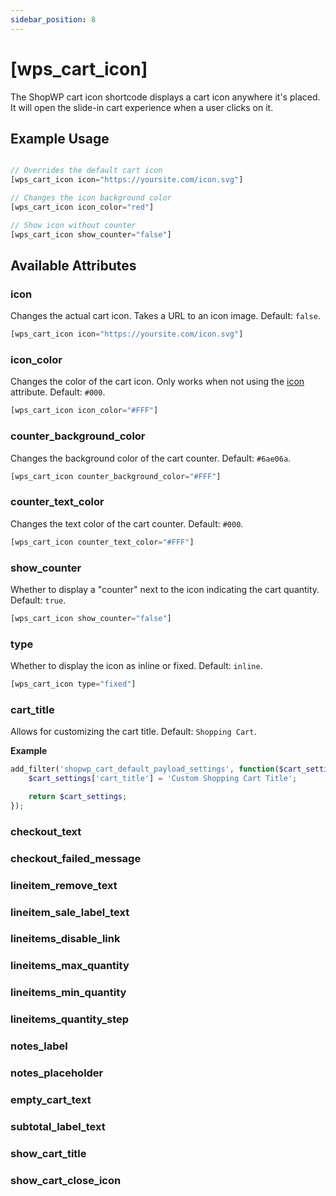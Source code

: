 ```yaml
---
sidebar_position: 8
---
```


# [wps_cart_icon]

The ShopWP cart icon shortcode displays a cart icon anywhere it's placed. It will open the slide-in cart experience when a user clicks on it.

## Example Usage

```js

// Overrides the default cart icon
[wps_cart_icon icon="https://yoursite.com/icon.svg"]

// Changes the icon background color
[wps_cart_icon icon_color="red"]

// Show icon without counter
[wps_cart_icon show_counter="false"]

```

## Available Attributes

### icon

Changes the actual cart icon. Takes a URL to an icon image. Default: `false`.

```js
[wps_cart_icon icon="https://yoursite.com/icon.svg"]
```

### icon_color

Changes the color of the cart icon. Only works when not using the [icon](#icon) attribute. Default: `#000`.

```js
[wps_cart_icon icon_color="#FFF"]
```

### counter_background_color

Changes the background color of the cart counter. Default: `#6ae06a`.

```js
[wps_cart_icon counter_background_color="#FFF"]
```

### counter_text_color

Changes the text color of the cart counter. Default: `#000`.

```js
[wps_cart_icon counter_text_color="#FFF"]
```

### show_counter

Whether to display a "counter" next to the icon indicating the cart quantity. Default: `true`.

```js
[wps_cart_icon show_counter="false"]
```

### type

Whether to display the icon as inline or fixed. Default: `inline`.

```js
[wps_cart_icon type="fixed"]
```

### cart_title

Allows for customizing the cart title. Default: `Shopping Cart`.

**Example**

```php
add_filter('shopwp_cart_default_payload_settings', function($cart_settings) {
    $cart_settings['cart_title'] = 'Custom Shopping Cart Title';

    return $cart_settings;
});
```

### checkout_text

### checkout_failed_message

### lineitem_remove_text

### lineitem_sale_label_text

### lineitems_disable_link

### lineitems_max_quantity

### lineitems_min_quantity

### lineitems_quantity_step

### notes_label

### notes_placeholder

### empty_cart_text

### subtotal_label_text

### show_cart_title

### show_cart_close_icon

